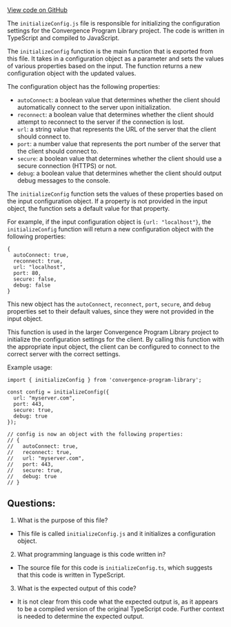 [View code on GitHub](https://github.com/convergence-rfq/convergence-program-library/risk-engine/js/generated/instructions/initializeConfig.js.map)

The `initializeConfig.js` file is responsible for initializing the configuration settings for the Convergence Program Library project. The code is written in TypeScript and compiled to JavaScript. 

The `initializeConfig` function is the main function that is exported from this file. It takes in a configuration object as a parameter and sets the values of various properties based on the input. The function returns a new configuration object with the updated values. 

The configuration object has the following properties: 

- `autoConnect`: a boolean value that determines whether the client should automatically connect to the server upon initialization. 
- `reconnect`: a boolean value that determines whether the client should attempt to reconnect to the server if the connection is lost. 
- `url`: a string value that represents the URL of the server that the client should connect to. 
- `port`: a number value that represents the port number of the server that the client should connect to. 
- `secure`: a boolean value that determines whether the client should use a secure connection (HTTPS) or not. 
- `debug`: a boolean value that determines whether the client should output debug messages to the console. 

The `initializeConfig` function sets the values of these properties based on the input configuration object. If a property is not provided in the input object, the function sets a default value for that property. 

For example, if the input configuration object is `{url: "localhost"}`, the `initializeConfig` function will return a new configuration object with the following properties: 

```
{
  autoConnect: true,
  reconnect: true,
  url: "localhost",
  port: 80,
  secure: false,
  debug: false
}
```

This new object has the `autoConnect`, `reconnect`, `port`, `secure`, and `debug` properties set to their default values, since they were not provided in the input object. 

This function is used in the larger Convergence Program Library project to initialize the configuration settings for the client. By calling this function with the appropriate input object, the client can be configured to connect to the correct server with the correct settings. 

Example usage: 

```
import { initializeConfig } from 'convergence-program-library';

const config = initializeConfig({
  url: "myserver.com",
  port: 443,
  secure: true,
  debug: true
});

// config is now an object with the following properties:
// {
//   autoConnect: true,
//   reconnect: true,
//   url: "myserver.com",
//   port: 443,
//   secure: true,
//   debug: true
// }
```
## Questions: 
 1. What is the purpose of this file?
- This file is called `initializeConfig.js` and it initializes a configuration object.

2. What programming language is this code written in?
- The source file for this code is `initializeConfig.ts`, which suggests that this code is written in TypeScript.

3. What is the expected output of this code?
- It is not clear from this code what the expected output is, as it appears to be a compiled version of the original TypeScript code. Further context is needed to determine the expected output.